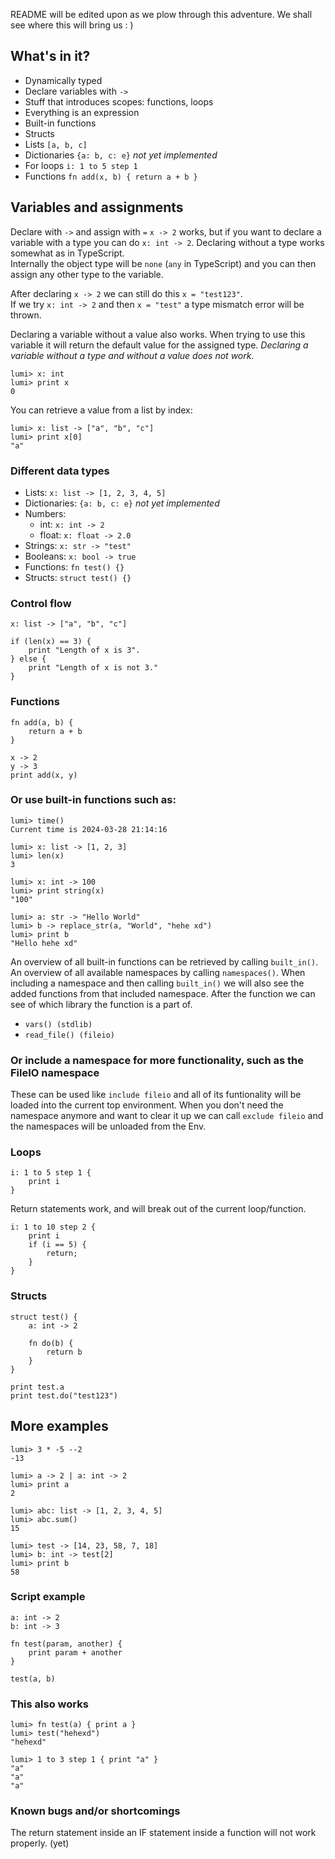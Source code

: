 README will be edited upon as we plow through this adventure.
We shall see where this will bring us : )

## What's in it?

* Dynamically typed
* Declare variables with `->`
* Stuff that introduces scopes: functions, loops
* Everything is an expression
* Built-in functions
* Structs
* Lists `[a, b, c]`
* Dictionaries `{a: b, c: e}` *not yet implemented*
* For loops `i: 1 to 5 step 1`
* Functions `fn add(x, b) { return a + b }`


## Variables and assignments
Declare with ```->``` and assign with ```=```
```x -> 2``` works, but if you want to declare a variable with a type you can do ```x: int -> 2```.
Declaring without a type works somewhat as in TypeScript.   
Internally the object type will be ```none``` (```any``` in TypeScript) and you can then assign any other type to the variable.  

After declaring ```x -> 2``` we can still do this ```x = "test123"```.  
If we try ```x: int -> 2``` and then ```x = "test"``` a type mismatch error will be thrown.

Declaring a variable without a value also works. When trying to use this variable it will return the default value for the assigned type.
*Declaring a variable without a type and without a value does not work.*
```
lumi> x: int
lumi> print x
0
```

You can retrieve a value from a list by index:
```
lumi> x: list -> ["a", "b", "c"]
lumi> print x[0]
"a"
```

### Different data types
* Lists: `x: list -> [1, 2, 3, 4, 5]`
* Dictionaries: `{a: b, c: e}` *not yet implemented*
* Numbers:
    * int: `x: int -> 2`  
    * float: `x: float -> 2.0`
* Strings: `x: str -> "test"`
* Booleans: `x: bool -> true` 
* Functions: `fn test() {}`
* Structs: `struct test() {}`

### Control flow
```
x: list -> ["a", "b", "c"]

if (len(x) == 3) {
    print "Length of x is 3".
} else {
    print "Length of x is not 3."
}
```

### Functions
```
fn add(a, b) {
    return a + b
}

x -> 2
y -> 3
print add(x, y)
```

### Or use built-in functions such as:
```
lumi> time()
Current time is 2024-03-28 21:14:16
```

```
lumi> x: list -> [1, 2, 3]
lumi> len(x)
3
```

```
lumi> x: int -> 100
lumi> print string(x)
"100"
```

```
lumi> a: str -> "Hello World"
lumi> b -> replace_str(a, "World", "hehe xd")
lumi> print b
"Hello hehe xd"
```

An overview of all built-in functions can be retrieved by calling ```built_in()```. An overview of all available namespaces by calling ```namespaces()```.
When including a namespace and then calling ```built_in()``` we will also see the added functions from that included namespace. 
After the function we can see of which library the function is a part of.

* ```vars() (stdlib)```
* ```read_file() (fileio)```

### Or include a namespace for more functionality, such as the FileIO namespace
These can be used like ```include fileio``` and all of its funtionality will be loaded into the current top environment.
When you don't need the namespace anymore and want to clear it up we can call ```exclude fileio``` and the namespaces will be unloaded from the Env.

### Loops
```
i: 1 to 5 step 1 {
    print i
}
```

Return statements work, and will break out of the current loop/function.
```
i: 1 to 10 step 2 {
    print i
    if (i == 5) {
        return;
    }
}
```

### Structs
```
struct test() {
    a: int -> 2

    fn do(b) {
        return b
    }
}

print test.a
print test.do("test123")
```

## More examples

```
lumi> 3 * -5 --2
-13
```

```
lumi> a -> 2 | a: int -> 2
lumi> print a
2
```

```
lumi> abc: list -> [1, 2, 3, 4, 5]
lumi> abc.sum()
15
```

```
lumi> test -> [14, 23, 58, 7, 18]
lumi> b: int -> test[2]
lumi> print b
58
```

### Script example
```
a: int -> 2
b: int -> 3

fn test(param, another) {
    print param + another
}

test(a, b)
```

### This also works
```
lumi> fn test(a) { print a }
lumi> test("hehexd")
"hehexd"
```

```
lumi> 1 to 3 step 1 { print "a" }
"a"
"a"
"a"
```


### Known bugs and/or shortcomings
The return statement inside an IF statement inside a function will not work properly. (yet)